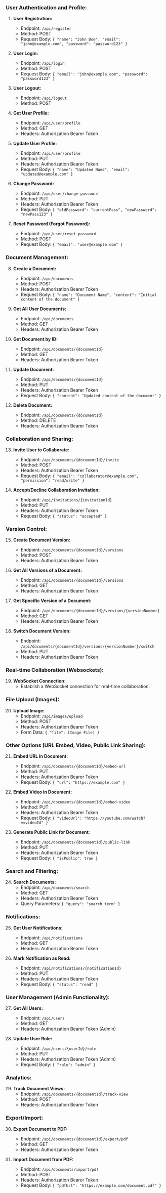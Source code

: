 ### User Authentication and Profile:

1. **User Registration:**
   - Endpoint: `/api/register`
   - Method: POST
   - Request Body: `{ "name": "John Doe", "email": "john@example.com", "password": "password123" }`

2. **User Login:**
   - Endpoint: `/api/login`
   - Method: POST
   - Request Body: `{ "email": "john@example.com", "password": "password123" }`

3. **User Logout:**
   - Endpoint: `/api/logout`
   - Method: POST

4. **Get User Profile:**
   - Endpoint: `/api/user/profile`
   - Method: GET
   - Headers: Authorization Bearer Token

5. **Update User Profile:**
   - Endpoint: `/api/user/profile`
   - Method: PUT
   - Headers: Authorization Bearer Token
   - Request Body: `{ "name": "Updated Name", "email": "updated@example.com" }`

6. **Change Password:**
    - Endpoint: `/api/user/change-password`
    - Method: PUT
    - Headers: Authorization Bearer Token
    - Request Body: `{ "oldPassword": "currentPass", "newPassword": "newPass123" }`

7. **Reset Password (Forgot Password):**
    - Endpoint: `/api/user/reset-password`
    - Method: POST
    - Request Body: `{ "email": "user@example.com" }`

### Document Management:

8. **Create a Document:**
   - Endpoint: `/api/documents`
   - Method: POST
   - Headers: Authorization Bearer Token
   - Request Body: `{ "name": "Document Name", "content": "Initial content of the document" }`

9. **Get All User Documents:**
   - Endpoint: `/api/documents`
   - Method: GET
   - Headers: Authorization Bearer Token

10. **Get Document by ID:**
    - Endpoint: `/api/documents/{documentId}`
    - Method: GET
    - Headers: Authorization Bearer Token

11. **Update Document:**
    - Endpoint: `/api/documents/{documentId}`
    - Method: PUT
    - Headers: Authorization Bearer Token
    - Request Body: `{ "content": "Updated content of the document" }`

12. **Delete Document:**
    - Endpoint: `/api/documents/{documentId}`
    - Method: DELETE
    - Headers: Authorization Bearer Token

### Collaboration and Sharing:

13. **Invite User to Collaborate:**
    - Endpoint: `/api/documents/{documentId}/invite`
    - Method: POST
    - Headers: Authorization Bearer Token
    - Request Body: `{ "email": "collaborator@example.com", "permission": "read/write" }`

14. **Accept/Decline Collaboration Invitation:**
    - Endpoint: `/api/invitations/{invitationId}`
    - Method: PUT
    - Headers: Authorization Bearer Token
    - Request Body: `{ "status": "accepted" }`

### Version Control:

15. **Create Document Version:**
    - Endpoint: `/api/documents/{documentId}/versions`
    - Method: POST
    - Headers: Authorization Bearer Token

16. **Get All Versions of a Document:**
    - Endpoint: `/api/documents/{documentId}/versions`
    - Method: GET
    - Headers: Authorization Bearer Token

17. **Get Specific Version of a Document:**
    - Endpoint: `/api/documents/{documentId}/versions/{versionNumber}`
    - Method: GET
    - Headers: Authorization Bearer Token

18. **Switch Document Version:**
    - Endpoint: `/api/documents/{documentId}/versions/{versionNumber}/switch`
    - Method: PUT
    - Headers: Authorization Bearer Token

### Real-time Collaboration (Websockets):

19. **WebSocket Connection:**
    - Establish a WebSocket connection for real-time collaboration.

### File Upload (Images):

20. **Upload Image:**
    - Endpoint: `/api/images/upload`
    - Method: POST
    - Headers: Authorization Bearer Token
    - Form Data: `{ "file": [Image File] }`

### Other Options (URL Embed, Video, Public Link Sharing):

21. **Embed URL in Document:**
    - Endpoint: `/api/documents/{documentId}/embed-url`
    - Method: PUT
    - Headers: Authorization Bearer Token
    - Request Body: `{ "url": "https://example.com" }`

22. **Embed Video in Document:**
    - Endpoint: `/api/documents/{documentId}/embed-video`
    - Method: PUT
    - Headers: Authorization Bearer Token
    - Request Body: `{ "videoUrl": "https://youtube.com/watch?v=videoId" }`

23. **Generate Public Link for Document:**
    - Endpoint: `/api/documents/{documentId}/public-link`
    - Method: PUT
    - Headers: Authorization Bearer Token
    - Request Body: `{ "isPublic": true }`

### Search and Filtering:

24. **Search Documents:**
    - Endpoint: `/api/documents/search`
    - Method: GET
    - Headers: Authorization Bearer Token
    - Query Parameters: `{ "query": "search term" }`

### Notifications:

25. **Get User Notifications:**
    - Endpoint: `/api/notifications`
    - Method: GET
    - Headers: Authorization Bearer Token

26. **Mark Notification as Read:**
    - Endpoint: `/api/notifications/{notificationId}`
    - Method: PUT
    - Headers: Authorization Bearer Token
    - Request Body: `{ "status": "read" }`

### User Management (Admin Functionality):

27. **Get All Users:**
    - Endpoint: `/api/users`
    - Method: GET
    - Headers: Authorization Bearer Token (Admin)

28. **Update User Role:**
    - Endpoint: `/api/users/{userId}/role`
    - Method: PUT
    - Headers: Authorization Bearer Token (Admin)
    - Request Body: `{ "role": "admin" }`

### Analytics:

29. **Track Document Views:**
    - Endpoint: `/api/documents/{documentId}/track-view`
    - Method: POST
    - Headers: Authorization Bearer Token

### Export/Import:

30. **Export Document to PDF:**
    - Endpoint: `/api/documents/{documentId}/export/pdf`
    - Method: GET
    - Headers: Authorization Bearer Token

31. **Import Document from PDF:**
    - Endpoint: `/api/documents/import/pdf`
    - Method: POST
    - Headers: Authorization Bearer Token
    - Request Body: `{ "pdfUrl": "https://example.com/document.pdf" }`

